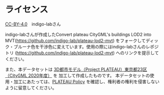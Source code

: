 # ライセンス

 [CC-BY-4.0](LICENSE)　indigo-labさん

indigo-labさんが作成したConvert plateau CityGML's buildings LOD2 into MVT(https://github.com/indigo-lab/plateau-lod2-mvt) をフォークしてディック・ブルーナ色を干渉色に変えています。使用の際にはindigo-labさんのレポジトリ (https://github.com/indigo-lab/plateau-lod2-mvt) へのリンクを提示してください。

また、本データセットは [3D都市モデル（Project PLATEAU）東京都23区（CityGML 2020年度）](https://www.geospatial.jp/ckan/dataset/plateau-tokyo23ku-citygml-2020) を
加工して作成したものです。
本データセットの使用・加工にあたっては、[PLATEAU Policy](https://www.mlit.go.jp/plateau/site-policy/) を確認し、権利者の権利を侵害しないように留意してください。
